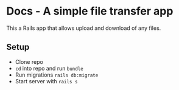 # Docs - A simple file transfer app

This a Rails app that allows upload and download of any files.

## Setup
* Clone repo
* `cd` into repo and run `bundle`
* Run migrations `rails db:migrate`
* Start server with `rails s` 
